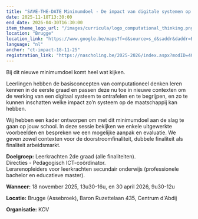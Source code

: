 ```yaml
---
title: "SAVE-THE-DATE Minimumdoel - De impact van digitale systemen op de maatschappij vanuit principes van computationeel denken"
date: 2025-11-18T13:30:00
end_date: 2026-04-30T16:30:00
item_theme_logo_url: "/images/curricula/logo_computational_thinking.png"
location: "Brugge"
location_link: "https://www.google.be/maps?f=d&source=s_d&saddr&daddr=Baron+Ruzettelaan+435+Assebroek+8310&hl=nl"
language: "nl"
anchor: "ct-impact-18-11-25"
registration_link: "https://nascholing.be/2025-2026/index.aspx?modID=4061350"
---
```

Bij dit nieuwe minimumdoel komt heel wat kijken.

Leerlingen hebben de basisconcepten van computationeel denken leren kennen in de eerste graad en passen deze nu toe in nieuwe contexten om de werking van een digitaal systeem te ontrafelen en te begrijpen, en zo te kunnen inschatten welke impact zo’n systeem op de maatschappij kan hebben.

Wij hebben een kader ontworpen om met dit minimumdoel aan de slag te gaan op jouw school. In deze sessie bekijken we enkele uitgewerkte voorbeelden en bespreken we een mogelijke aanpak en evaluatie. We geven zowel contexten voor de doorstroomfinaliteit, dubbele finaliteit als finaliteit arbeidsmarkt.

**Doelgroep:**
Leerkrachten 2de graad (alle finaliteiten).<br>
Directies - Pedagogisch ICT-coördinator. <br> 
Lerarenopleiders voor leerkrachten secundair onderwijs (professionele bachelor en educatieve master).

**Wanneer:** 18 november 2025, 13u30-16u, en 30 april 2026, 9u30-12u

**Locatie:** Brugge (Assebroek), Baron Ruzettelaan 435, Centrum d'Abdij

**Organisatie:** KOV
